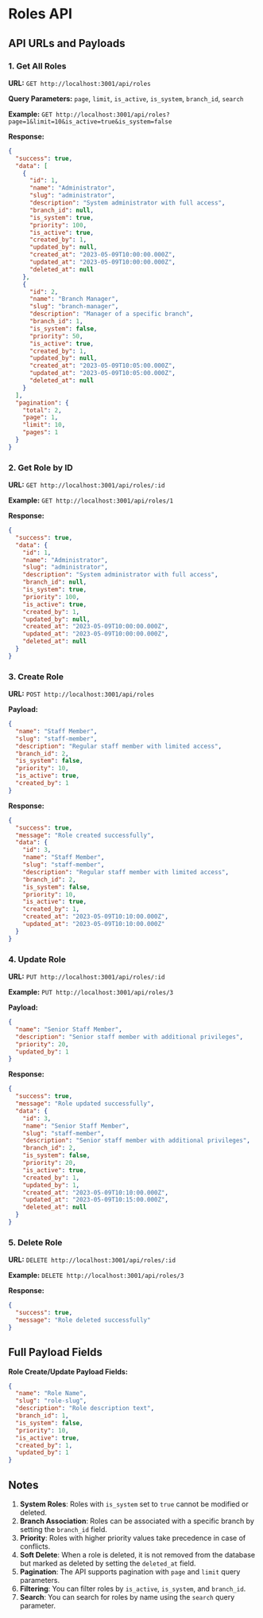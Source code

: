 # Roles API

## API URLs and Payloads

### 1. Get All Roles

**URL:** `GET http://localhost:3001/api/roles`

**Query Parameters:** `page`, `limit`, `is_active`, `is_system`, `branch_id`, `search`

**Example:** `GET http://localhost:3001/api/roles?page=1&limit=10&is_active=true&is_system=false`

**Response:**
```json
{
  "success": true,
  "data": [
    {
      "id": 1,
      "name": "Administrator",
      "slug": "administrator",
      "description": "System administrator with full access",
      "branch_id": null,
      "is_system": true,
      "priority": 100,
      "is_active": true,
      "created_by": 1,
      "updated_by": null,
      "created_at": "2023-05-09T10:00:00.000Z",
      "updated_at": "2023-05-09T10:00:00.000Z",
      "deleted_at": null
    },
    {
      "id": 2,
      "name": "Branch Manager",
      "slug": "branch-manager",
      "description": "Manager of a specific branch",
      "branch_id": 1,
      "is_system": false,
      "priority": 50,
      "is_active": true,
      "created_by": 1,
      "updated_by": null,
      "created_at": "2023-05-09T10:05:00.000Z",
      "updated_at": "2023-05-09T10:05:00.000Z",
      "deleted_at": null
    }
  ],
  "pagination": {
    "total": 2,
    "page": 1,
    "limit": 10,
    "pages": 1
  }
}
```

### 2. Get Role by ID

**URL:** `GET http://localhost:3001/api/roles/:id`

**Example:** `GET http://localhost:3001/api/roles/1`

**Response:**
```json
{
  "success": true,
  "data": {
    "id": 1,
    "name": "Administrator",
    "slug": "administrator",
    "description": "System administrator with full access",
    "branch_id": null,
    "is_system": true,
    "priority": 100,
    "is_active": true,
    "created_by": 1,
    "updated_by": null,
    "created_at": "2023-05-09T10:00:00.000Z",
    "updated_at": "2023-05-09T10:00:00.000Z",
    "deleted_at": null
  }
}
```

### 3. Create Role

**URL:** `POST http://localhost:3001/api/roles`

**Payload:**
```json
{
  "name": "Staff Member",
  "slug": "staff-member",
  "description": "Regular staff member with limited access",
  "branch_id": 2,
  "is_system": false,
  "priority": 10,
  "is_active": true,
  "created_by": 1
}
```

**Response:**
```json
{
  "success": true,
  "message": "Role created successfully",
  "data": {
    "id": 3,
    "name": "Staff Member",
    "slug": "staff-member",
    "description": "Regular staff member with limited access",
    "branch_id": 2,
    "is_system": false,
    "priority": 10,
    "is_active": true,
    "created_by": 1,
    "created_at": "2023-05-09T10:10:00.000Z",
    "updated_at": "2023-05-09T10:10:00.000Z"
  }
}
```

### 4. Update Role

**URL:** `PUT http://localhost:3001/api/roles/:id`

**Example:** `PUT http://localhost:3001/api/roles/3`

**Payload:**
```json
{
  "name": "Senior Staff Member",
  "description": "Senior staff member with additional privileges",
  "priority": 20,
  "updated_by": 1
}
```

**Response:**
```json
{
  "success": true,
  "message": "Role updated successfully",
  "data": {
    "id": 3,
    "name": "Senior Staff Member",
    "slug": "staff-member",
    "description": "Senior staff member with additional privileges",
    "branch_id": 2,
    "is_system": false,
    "priority": 20,
    "is_active": true,
    "created_by": 1,
    "updated_by": 1,
    "created_at": "2023-05-09T10:10:00.000Z",
    "updated_at": "2023-05-09T10:15:00.000Z",
    "deleted_at": null
  }
}
```

### 5. Delete Role

**URL:** `DELETE http://localhost:3001/api/roles/:id`

**Example:** `DELETE http://localhost:3001/api/roles/3`

**Response:**
```json
{
  "success": true,
  "message": "Role deleted successfully"
}
```

## Full Payload Fields

**Role Create/Update Payload Fields:**
```json
{
  "name": "Role Name",
  "slug": "role-slug",
  "description": "Role description text",
  "branch_id": 1,
  "is_system": false,
  "priority": 10,
  "is_active": true,
  "created_by": 1,
  "updated_by": 1
}
```

## Notes

1. **System Roles**: Roles with `is_system` set to `true` cannot be modified or deleted.
2. **Branch Association**: Roles can be associated with a specific branch by setting the `branch_id` field.
3. **Priority**: Roles with higher priority values take precedence in case of conflicts.
4. **Soft Delete**: When a role is deleted, it is not removed from the database but marked as deleted by setting the `deleted_at` field.
5. **Pagination**: The API supports pagination with `page` and `limit` query parameters.
6. **Filtering**: You can filter roles by `is_active`, `is_system`, and `branch_id`.
7. **Search**: You can search for roles by name using the `search` query parameter.
